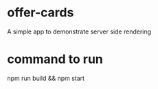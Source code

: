 # offer-cards
A simple app to demonstrate server side rendering

# command to run
npm run build && npm start 
